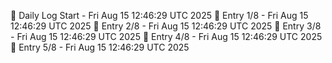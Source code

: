📅 Daily Log Start - Fri Aug 15 12:46:29 UTC 2025
📌 Entry 1/8 - Fri Aug 15 12:46:29 UTC 2025
📌 Entry 2/8 - Fri Aug 15 12:46:29 UTC 2025
📌 Entry 3/8 - Fri Aug 15 12:46:29 UTC 2025
📌 Entry 4/8 - Fri Aug 15 12:46:29 UTC 2025
📌 Entry 5/8 - Fri Aug 15 12:46:29 UTC 2025
